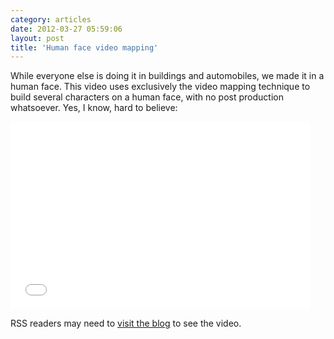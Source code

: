 ```yaml
---
category: articles
date: 2012-03-27 05:59:06
layout: post
title: 'Human face video mapping'
---
```


<p>While everyone else is doing it in buildings and automobiles, we made it in a human face. This video uses exclusively the video mapping technique to build several characters on a human face, with no post production whatsoever. Yes, I know, hard to believe:</p>

<iframe width="480" height="300" src="//www.youtube.com/embed/9wBxf-NIbbI" frameborder="0" allowfullscreen></iframe> <p>RSS readers may need to <a href="//joaobordalo.com/articles/2012/03/27/human-face-video-mapping">visit the blog</a> to see the video.</p>
